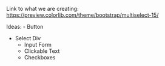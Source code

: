 Link to what we are creating: https://preview.colorlib.com/theme/bootstrap/multiselect-15/

Ideas:
    - Button

- Select Div
	- Input Form
	- Clickable Text
	- Checkboxes